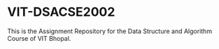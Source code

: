 # VIT-DSACSE2002
This is the Assignment Repository for the Data Structure and Algorithm Course of VIT Bhopal.
